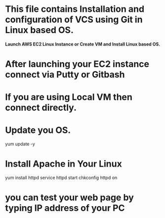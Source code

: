 # This file contains Installation and configuration of VCS using Git in Linux based OS.

#### Launch AWS EC2 Linux Instance or Create VM and Install Linux based OS.

# After launching your EC2 instance connect via Putty or Gitbash
# If you are using Local VM then connect directly.

# Update you OS.

yum update -y

# Install Apache in Your Linux 

yum install httpd
service httpd start
chkconfig httpd on

# you can test your web page by typing IP address of your PC
